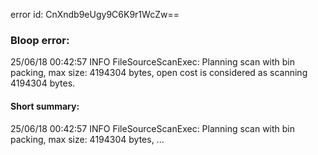error id: CnXndb9eUgy9C6K9r1WcZw==
### Bloop error:

25/06/18 00:42:57 INFO FileSourceScanExec: Planning scan with bin packing, max size: 4194304 bytes, open cost is considered as scanning 4194304 bytes.
#### Short summary: 

25/06/18 00:42:57 INFO FileSourceScanExec: Planning scan with bin packing, max size: 4194304 bytes, ...